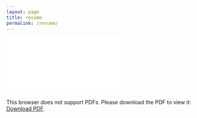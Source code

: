 ```yaml
---
layout: page
title: resume
permalink: /resume/
---
```


<object data="resume.pdf" type="application/pdf" width="850px" height="1100px">
    <embed src="resume.pdf">
        <p>This browser does not support PDFs. Please download the PDF to view it: <a href="https://sdelaughter.github.io/resume.pdf">Download PDF</a>.</p>
    </embed>
</object>
